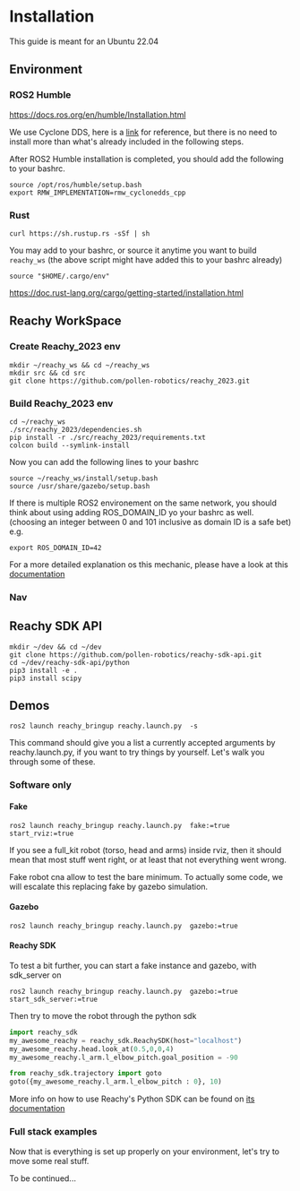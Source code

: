 # Installation
This guide is meant for an Ubuntu 22.04
## Environment
### ROS2 Humble
https://docs.ros.org/en/humble/Installation.html

We use Cyclone DDS, here is a [link](https://docs.ros.org/en/humble/Installation/DDS-Implementations/Working-with-Eclipse-CycloneDDS.html) 
for reference, but there is no need to install more than what's already included in the following steps.

After ROS2 Humble installation is completed, you should add the following to your bashrc.
```commandline
source /opt/ros/humble/setup.bash
export RMW_IMPLEMENTATION=rmw_cyclonedds_cpp
```

### Rust
```commandline
curl https://sh.rustup.rs -sSf | sh
```

You may add to your bashrc, or source it anytime you want to build `reachy_ws`
(the above script might have added this to your bashrc already)
```commandline
source "$HOME/.cargo/env"
```

https://doc.rust-lang.org/cargo/getting-started/installation.html


## Reachy WorkSpace
### Create Reachy_2023 env

```commandline
mkdir ~/reachy_ws && cd ~/reachy_ws
mkdir src && cd src
git clone https://github.com/pollen-robotics/reachy_2023.git
```



### Build Reachy_2023 env

```commandline
cd ~/reachy_ws
./src/reachy_2023/dependencies.sh
pip install -r ./src/reachy_2023/requirements.txt
colcon build --symlink-install
```

Now you can add the following lines to your bashrc
```commandline
source ~/reachy_ws/install/setup.bash
source /usr/share/gazebo/setup.bash
```

If there is multiple ROS2 environement on the same network, you should think about using adding ROS_DOMAIN_ID yo your bashrc as well.
(choosing an integer between 0 and 101 inclusive as domain ID  is a safe bet)
e.g.
```commandline
export ROS_DOMAIN_ID=42
```

For a more detailed explanation os this mechanic, please have a look at this [documentation](https://docs.ros.org/en/humble/Concepts/About-Domain-ID.html)
### Nav


## Reachy SDK API

```commandline
mkdir ~/dev && cd ~/dev
git clone https://github.com/pollen-robotics/reachy-sdk-api.git
cd ~/dev/reachy-sdk-api/python
pip3 install -e .
pip3 install scipy
```

## Demos
```commandline
ros2 launch reachy_bringup reachy.launch.py  -s
```

This command should give you a list a currently accepted arguments by reachy.launch.py, 
if you want to try things by yourself. Let's walk you through some of these.


### Software only
#### Fake

```commandline
ros2 launch reachy_bringup reachy.launch.py  fake:=true start_rviz:=true
```

If you see a full_kit robot (torso, head and arms) inside rviz, then it should mean that most stuff
went right, or at least that not everything went wrong. 

Fake robot cna allow to test the bare minimum. 
To actually some code, we will escalate this replacing fake by gazebo simulation. 

#### Gazebo
```commandline
ros2 launch reachy_bringup reachy.launch.py  gazebo:=true
```

#### Reachy SDK
To test a bit further, you can start a fake instance and gazebo, with sdk_server on
```commandline
ros2 launch reachy_bringup reachy.launch.py  gazebo:=true start_sdk_server:=true
```
Then try to move the robot through the python sdk
```python
import reachy_sdk
my_awesome_reachy = reachy_sdk.ReachySDK(host="localhost")
my_awesome_reachy.head.look_at(0.5,0,0,4)
my_awesome_reachy.l_arm.l_elbow_pitch.goal_position = -90

from reachy_sdk.trajectory import goto
goto({my_awesome_reachy.l_arm.l_elbow_pitch : 0}, 10)

```
More info on how to use Reachy's Python SDK can be found on 
[its documentation](https://docs.pollen-robotics.com/sdk/getting-started/introduction/)

### Full stack examples
Now that is everything is set up properly on your environment, let's try to move some real stuff.

To be continued...

